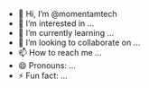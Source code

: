 - 👋 Hi, I’m @momentamtech
- 👀 I’m interested in ...
- 🌱 I’m currently learning ...
- 💞️ I’m looking to collaborate on ...
- 📫 How to reach me ...
- 😄 Pronouns: ...
- ⚡ Fun fact: ...

<!---
momentamtech/momentamtech is a ✨ special ✨ repository because its `README.md` (this file) appears on your GitHub profile.
You can click the Preview link to take a look at your changes.
--->
